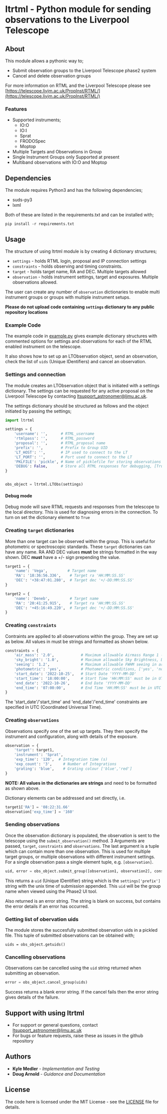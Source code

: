 # ltrtml - Python module for sending observations to the Liverpool Telescope

## About
This module allows a pythonic way to;
* Submit observation groups to the Liverpool Telescope phase2 system
* Cancel and delete observation groups

For more information on RTML and the Liverpool Telescope please see [https://telescope.livjm.ac.uk/PropInst/RTML/](https://telescope.livjm.ac.uk/PropInst/RTML/)

### Features
* Supported instruments;
  * IO:O
  * IO:I
  * Sprat
  * FRODOSpec
  * Moptop
* Multiple Targets and Observations in Group
* Single Instrument Groups only Supported at present
* Multiband observations with IO:O and Moptop


## Dependencies
The module requires Python3 and has the following dependencies;
* suds-py3
* lxml

Both of these are listed in the requirements.txt and can be installed with;
```shell
pip install -r requirements.txt
```
## Usage

The structure of using ltrtml module is by creating 4 dictionary structures;
* `settings` -  holds RTML login, proposal and IP connection settings
* `constraints` - holds observing and timing constraints.
* `target` - holds target name, RA and DEC. Multiple targets allowed
* `observation` - holds instrument settings, target and exposures. Multiple observations allowed.

The user can create any number of `observation` dictionaries to enable multi instrument groups or groups with multiple instrument setups.


**Please do not upload code containing `settings` dictionary to any public repository locations**


### Example Code

The example code in [example.py](example.py) gives example dictionary structures with commented options for settings and observations for each of the RTML enabled instrument on the telescope.

It also shows how to set up an LTObservation object, send an observation, check the list of `uids` (Unique IDentifiers) and cancel an observation.


### Settings and connection
The module creates an LTObservation object that is initiated with a settings dictionary. The settings can be requested for any active proposal on the Liverpool Telescope by contacting ltsupport_astronomer@ljmu.ac.uk.

The settings dictionary should be structured as follows and the object initiated by passing the settings;
```python
import ltrtml

settings = {
    'username': '',      # RTML_username
    'rtmlpass': '',      # RTML_password
    'proposal': '',      # RTML_proposal name
    'prefix': '',        # Prefix to Group UID
    'LT_HOST': '',       # IP used to connect to the LT
    'LT_PORT': '',       # Port used to connect to the LT
    'PKLFILE': 'pickle', # Name of picklefile for storing observations
    'DEBUG': False,      # Store all RTML responses for debugging, [True, False]
}


obs_object = ltrtml.LTObs(settings)
```

#### Debug mode
Debug mode will save RTML requests and responses from the telescope to the local directory. This is used for diagnosing errors in the connection. To turn on set the dictionary element to `True`


### Creating `target` dictionaries
More than one target can be observed within the group. This is useful for photometric or spectroscopic standards. These `target` dictionaries can have any name. RA AND DEC values **must** be strings formatted in the way shown. DEC **must** have a +/- sign prepending the value.

```python
target1 = {
    'name': 'Vega',         # Target name
    'RA': '18:36:56.336',    # Target ra 'HH:MM:SS.SS'
    'DEC': '+38:47:01.280',  # Target dec '+/-DD:MM:SS.SS'
}

target2 = {
    'name': 'Deneb',         # Target name
    'RA': '20:41:25.915',    # Target ra 'HH:MM:SS.SS'
    'DEC': '+45:16:49.220',  # Target dec '+/-DD:MM:SS.SS'
}

```

### Creating `constraints`
Contraints are appiled to all observations within the group. They are set up as below. All values in must be strings and formatted as shown below.

```python
constraints = {
    'air_mass': '2.0',            # Maximum allowable Airmass Range 1 --> 3
    'sky_bright': '1.0',          # Maximum allowable Sky Brightness, Dark + X magnitudes
    'seeing': '1.2',              # Maximum allowable FWHM seeing in arcsec
    'photometric': 'yes',         # Photometric conditions, ['yes', 'no']
    'start_date': '2022-10-25',   # Start Date 'YYYY-MM-DD'
    'start_time': '18:00:00',     # Start Time 'HH:MM:SS' must be in UTC
    'end_date': '2022-10-26',     # End Date 'YYYY-MM-DD'
    'end_time': '07:00:00',       # End Time 'HH:MM:SS' must be in UTC
}
```

The 'start_date'/'start_time' and 'end_date'/'end_time' constraints are specified in UTC (Coordinated Universal Time).

### Creating `observations`
Observations specify one of the set up targets. They then specify the instrument and configuration, along with details of the exposure.

```python
observation = {
    'target': target1,
    'instrument': 'Sprat',
    'exp_time': '120',  # Integration time (s)
    'exp_count': '3',     # Number of Integrations
    'grating': 'blue',    # Grating colour ['blue','red']
}
```

**NOTE: All values in the dictionaries are strings** and need to be formatted as shown above.

Dictionary elements can be addressed and set directly, i.e.
```python
target1['RA'] = '08:22:31.66'
observation['exp_time'] = '160'
```
### Sending observations
Once the observation dictionary is populated, the observation is sent to the telescope using the `submit_observation()` method. 3 Arguments are passed, `target`, `constraints` and `observations`. The last argument is a tuple which can contain more than one observation. This is used for multiple target groups, or multiple observations with different instrument settings. For a single observation pass a single element tuple, e.g. `[observation]`.

```python
uid, error = obs_object.submit_group([observation1, observation2], constraints)
```

This returns a  `uid` (Unique IDentifier) string which is the `settings['prefix']` string with the unix time of submission appended. This `uid` will be the group name when viewed using the Phase2 UI tool.

Also returned is an error string. The string is blank on success, but contains the error details if an error has occurred.

### Getting list of obervation uids
The module stores the succesfully submitted observation uids in a pickled file.
This tuple of submitted observations can be obtained with;

```
uids = obs_object.getuids()
```


### Cancelling observations
Observations can be cancelled using the `uid` string returned when submitting an observation.

```python
error = obs_object.cancel_group(uids)
```
Success returns a blank error string. If the cancel fails then the error string gives details of the failure.



## Support with using ltrtml
* For support or general questions, contact ltsupport_astronomer@ljmu.ac.uk
* For bugs or feature requests, raise these as issues in the github repository



## Authors

* **Kyle Medler** - *Implementation and Testing*
* **Doug Arnold** - *Guidance and Documentation*

## License
The code here is licensed under the MIT License - see the [LICENSE](LICENSE) file for details.
